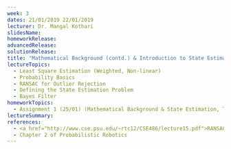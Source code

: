 ```yaml
---
week: 3
dates: 21/01/2019 22/01/2019
lecturer: Dr. Mangal Kothari
slidesName:
homeworkRelease:
advancedRelease:
solutionRelease:
title: "Mathematical Background (contd.) & Introduction to State Estimation"
lectureTopics:
  - Least Square Estimation (Weighted, Non-linear)
  - Probability Basics
  - RANSAC for Outlier Rejection
  - Defining the State Estimation Problem
  - Bayes Filter
homeworkTopics:
  - Assignment 1 (25/01) (Mathematical Background & State Estimation, Theoretical)
lectureSummary:
references:
  - <a href="http://www.cse.psu.edu/~rtc12/CSE486/lecture15.pdf">RANSAC (CSE486, Penn State)</a>
  - Chapter 2 of Probabilistic Robotics
---
```

